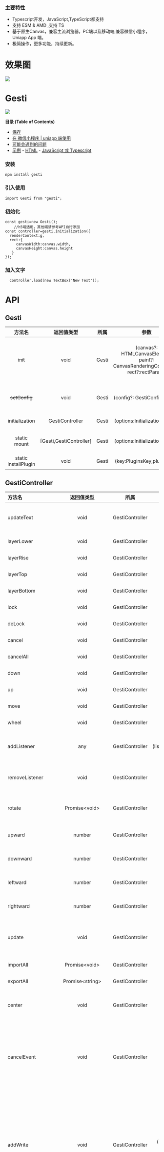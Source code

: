 ### 主要特性

- Typescript开发，JavaScript,TypeScript都支持
- 支持 ESM & AMD ,支持 TS
- 基于原生Canvas，兼容主流浏览器，PC端以及移动端,兼容微信小程序，Uniapp App 端。
- 极简操作，更多功能，持续更新。

# 效果图

<img src="https://new.ivypha.com/static/uploads/2023/2/14/c3e00b72dc487661cdc63f03853215aa.gif"/>

# Gesti

![](https://img.shields.io/github/stars/AK1118/Gesti.svg)

**目录 (Table of Contents)**

- [保存](#保存)
- [在 微信小程序 | uniapp 端使用](#在-微信小程序--uniapp-端使用)
- [可能会遇到的问题](#可能会遇到的问题)
- [示例](#示例)
			- [HTML](#html)
			- [JavaScript 或 Typescript](#javascript-或-typescript)


### 安装

  ```
  npm install gesti
  ```

### 引入使用

  ```
  import Gesti from "gesti";
  ```

### 初始化

  ```
  const gesti=new Gesti();
      //h5端适用，其他端请参考API自行添加
  const controller=gesti.initialization({
    renderContext:g,
    rect:{
       canvasWidth:canvas.width,
       canvasHeight:canvas.height
     }
  });
  ```

### 加入文字

  ```
    controller.load(new TextBox('New Text'));
  ```

# API

## Gesti

| 方法名      | 返回值类型  |  所属    |    参数    |   说明   |
| :----:      |   :----: | :----:   |  :----:   | :----:      | 
| ~~init~~      |    void      |     Gesti   |    (canvas?: HTMLCanvasElement, paint?: CanvasRenderingContext2D, rect?:rectParam)   |     初始化 Gesti 时调用，共3个可选参数。canvas 和 paint 必须二选一，且没有传入canvas时，必须传入paint 和 rect.       |
| ~~setConfig~~      |    void      |     Gesti   |   (config?: GestiConfigOption)   |     修改或设置配置，修改后会自动调用GestiController.update函数       |
| initialization      |    GestiController      |     Gesti   |   (options:InitializationOption)   |     初始化gesti，返回控制器       |
| static mount      |    [Gesti,GestiController]      |     Gesti   |   (options:InitializationOption)   |     通过静态方法初始化gesti, 返回gesti实例和它的控制器      |
| static installPlugin      |    void      |     Gesti   |   (key:PluginsKey,plugin:any)   |     安装预设插件，使用某功能时再安装对应插件      |

## GestiController

| 方法名      | 返回值类型              |  所属    |    参数    |   说明   |
| :---       |    :----:         |  :----:   |    :----:   |   :----: |
| updateText  | void              |    GestiController  |       (text: string, options?:TextOptions )     |      更新被选中的文字图层的文字内容，或者文字属性   |
| layerLower  | void             |      GestiController     |    -      |    图层向下移动一层    |
| layerRise  | void             |      GestiController     |     -     |    图层向上移动一层    |
| layerTop  | void             |      GestiController     |     -     |    图层置于最顶层    |
| layerBottom  | void             |      GestiController     |    -      |    图层置于最底层    |
| lock    | void             |      GestiController     |     -     |    锁定当前选中图层    |
| deLock    | void             |      GestiController     |     -     |    解锁当前选中图层    |
| cancel    | void             |      GestiController     |      -    |    取消当前被聚焦对象    |
| cancelAll    | void             |      GestiController     |     -     |    取消所有被聚焦对象    |
| down    | void             |      GestiController     |     (e: MouseEvent \| Event \| EventHandle)     |    鼠标\|手指点击事件时调用    |
| up    | void             |      GestiController     |     (e: MouseEvent \| Event \| EventHandle)     |    鼠标\|手指抬起事件时调用    |
| move    | void             |      GestiController     |     (e: MouseEvent \| Event \| EventHandle)     |    鼠标\|手指移动事件时调用    |
| wheel    | void             |      GestiController     |     (e: MouseEvent \| Event \| EventHandle)     |    鼠标滚轮事件时调用    |
| addListener    | any  |   GestiController |    (listenType:"onSelect"\|"onHide"\|"onCancel",callback:ListenerCallback)     |   监听图层操作，目前支持监听选中、取消选中和隐藏    |
| removeListener    | void  |   GestiController |    (listenType:GestiControllerListenerTypes,hook:ListenerCallback)     |   根据addListener返回值，移除监听函数    |
| rotate    | Promise\<void\>  |   GestiController |    angle: number     |   旋转被选中对象,传入弧度。可传入  角度*Math.PI/180     |
| upward    | number  |   GestiController |    (viewObject?: ViewObject)     |   被选中对象微调，向上移动距离 1     |
| downward    | number  |   GestiController |    (viewObject?: ViewObject)     |   被选中对象微调，向下移动距离 1     |
| leftward    | number  |   GestiController |    (viewObject?: ViewObject)     |   被选中对象微调，向左移动距离 1     |
| rightward    | number  |   GestiController |    (viewObject?: ViewObject)     |   被选中对象微调，向右移动距离 1     |
| update    | void  |   GestiController |    -    |   调用后会重绘canvas,一般在改变数据后画布未刷新时使用     |
| importAll    | Promise\<void\>  |   GestiController |    (json: string)   |   以json形式导入对象集合 H5 |
| exportAll  | Promise\<string\>  |   GestiController |    -   |   以json形式导出对象集合 H5    |
| center   | void  |   GestiController |   (axis?: "vertical" \| "horizon")   |  垂直居中或者水平居中，不填写参数水平垂直居中    |
| cancelEvent   | void  |   GestiController |   -   |  取消Gesti自带的鼠标手指时间监听。使用该函数后需要自行调用鼠标各个事件，请参考上方  down,up,move  ,使用详情参考Demo    |
| addWrite   | 	void  |   GestiController |   (options: {type: "circle" \| "write" \| "line" \| "rect" \| "none";lineWidth?: number;color?: string;isFill?: boolean;})   |  添加涂鸦功能，调用该函数且传入options.type不为"none"时，下一次在canvas内滑动会触发生成对应的涂鸦对象,直到再次调用该函数且options.type为"none"时停止    |
| getViewObjectById  | Promise\<ViewObject\>  |   GestiController |    (id:string)   |  通过id获取ViewObject对象    |


| 属性名      | 返回值类型         |  所属    |    参数    |   说明   |
| :---       |    :----:         |  :----:   |    :----:   |   :----: |
| currentViewObject| ViewObject | GestiController | - | 获取当前选中对象|


## ViewObject（重要的阅读）
- 画布内的可操作对象，每一张图片对象或者文字对象或者其他都是它在画布上的映射。
- 获取它的途径一般来自于创建对象，它是一个基类，其子类还有TextBox , ImageBox ,WriteViewObj


| 方法名      |   返回值         |    参数    |   说明   |
| :---       |    :----:         |  :----:   |   :----: |
|getBaseInfo | Object |   -    |    获取对象的向量信息      |
|setName | void |  (name: string)    |    给对象设置名字      |
|lock | void |  -   |    锁住它，不让他被操作      |
|unLock | void |  -   |    解锁      |
|hide  | void |  -   |    隐藏它，不是删除，删除我还没实现      |
|show  | void |  -   |    显示      |
|installButton  | void | (button: Button)   |   Gesti内不是没有按钮，是需要自己new过后安装     |
|unInstallButton  | void | (buttons: Array<Button>)   |   卸载按钮     |
|setSize  | void | (size: { width?: number; height?: number })   |   设置大小     |
|setDecoration  | void | (args:any)   |  设置对象装饰，比如颜色，线条高度等，每个子类传入的参数不一     |
|setOpacity  | void | (opacity:number)   |  设置对象不透明度，取值 0.0~1.0     |
|toBackground  | void |  -   |  将该对象设置为背景,设置背景后可设置层级。所有事件将会被穿透   |


| 属性名      |   返回值         |    参数    |   说明   |
| :---       |    :----:         |  :----:   |   :----: |
|rect | Rect |   -    |  获取对象大小最为合适    |
|family | ViewObjectFamily |   -    |  获取对象类型,Gesti内可操作对象有多个家族，用来区分哪个对象是哪类    |
|name | string |   -    |  有时候对象可以拥有一个名字    |
|selected | boolean |   -    |  已经被选中了吗    |
|originFamily | ViewObjectFamily |   -    |  家族起源家族，比如write是起源家族，它下面有line,rect，circle等分支家族    |
|id | string |   -    |  设置该对象id    |



## Button 对象
- 控制ViewObject的功能按钮


| 方法名      |   返回值         |    参数    |   说明   |
| :---       |    :----:         |  :----:   |   :----: |
|drawButton | -  |   Function(position: Vector, size: Size,radius:number, paint: Painter)    |    可重写该方法实现自定义按钮样式      |


# Hooks 🚀
- 还挺好用

### 创建对象系列
| Hook      | 返回值类型         |    参数    |   说明   |
| :---       |    :----:         |  :----:   |   :----: |
|createGesti | Gesti |     (config?: GestiConfigOption)    |    创建一个Gesti实例      |
|useController | GestiController |    (target?: Gesti)    |  得到一个Gesti实例的控制器    |

### 监听系列

| Hook      | 返回值类型         |    参数    |   说明   |
| :---       |    :----:         |  :----:   |   :----: |
|onSelected  |   -    |    (hook: (_args: any) => any, target?: Gesti, prepend?: boolean)    |    选中对象时回调      |
|onHover | - |     (hook: (_args: any) => any, target?: Gesti, prepend?: boolean)    |    是的，就像CSS3的Hover一样      |
|onLeave | - |     (hook: (_args: any) => any, target?: Gesti, prepend?: boolean)    |    离开对象时调用      |
|onCancel | - |     (hook: (_args: any) => any, target?: Gesti, prepend?: boolean)    |    取消选中时      |
|onHide | - |     (hook: (_args: any) => any, target?: Gesti, prepend?: boolean)    |    隐藏可操作对象时      |
|onUpdate | - |     (hook: (_args: any) => any, target?: Gesti, prepend?: boolean)    |    刷新画布时      |
|onLoad | - |     (hook: (_args: any) => any, target?: Gesti, prepend?: boolean)    |    载入新的对象到画布内时      |
|onBeforeDestroy  | - |     (hook: (_args: any) => any, target?: Gesti, prepend?: boolean)    |    销毁Gesti实例前执行      |
|onDestroy| - |     (hook: (_args: any) => any, target?: Gesti, prepend?: boolean)    |    销毁Gesti实例后执行      |
|removeListener | - | (type: GestiControllerListenerTypes,hook: (_args: any) => any, target?: Gesti)    |    根据addListener返回值，移除监听函数    |





### 添加预设系列

| Hook      | 返回值类型         |    参数    |   说明   |
| :---       |    :----:         |  :----:   |   :----: |
|addVerticalLine | Promise\<ViewObject> |    -     |    新增预设垂直线到画布内      |
|addHorizonLine | Promise\<ViewObject> |    -     |    新增预设水平线到画布内      |
|addRect | Promise\<ViewObject> |    -     |    新增预设矩形到画布内      |
|addCircle | Promise\<ViewObject> |    -     |    新增预设圆形到画布内      |


### 创建ViewObject可操作对象系列
- 自己创建的对象，用着放心

| Hook      | 返回值类型         |    参数    |   说明   |
| :---       |    :----:         |  :----:   |   :----: |
|createTextBox | TextBox |   (text: string, options?: TextOptions)     |    创建一个文本对象      |
|createXImage | XImage |   (option: {data,width:number,height:number})  |    创建一个XImage对象，注意，这个并不是你所看到的那个图片，可以理解为它是图片源，渲染由下面这个类做到      |
|createImageBox | ImageBox |   (xImage: XImage)     |    创建一个图片对象      |
|createDragButton | Button | (view: ViewObject)    |    创建一个拖拽按钮      |
|createHorizonButton | Button | (view: ViewObject)    |    创建一个水平拖拽按钮      |
|createVerticalButton | Button | (view: ViewObject)    |    创建一个垂直拖拽按钮      |
|createRotateButton | Button | (view: ViewObject)    |    创建一个旋转按钮      |
|createLockButton | Button | (view: ViewObject)    |    创建一个上锁按钮      |
|createUnlockButton | Button | (view: ViewObject)    |    创建一个解锁按钮      |
|createMirrorButton  | Button | (view: ViewObject)    |    创建一个镜像翻转按钮      |
|createCloseButton  | Button | (view: ViewObject)    |    创建一个关闭按钮      |
|installButton | - | (view: ViewObject, button: Button \| Array<Button>)    |    安装按钮到ViewObject上      |
|unInstallButton | - | (view: ViewObject, button: Button \| Array<Button>)   |    卸载ViewObject上的按钮   |
|loadToGesti | - |    (view: ViewObject, target?: Gesti)    |   加入一个ViewObject对象到画布内,以上的类都是继承于ViewObjet      |



### use系列
- 涂鸦功能

| Hook      | 返回值类型         |    参数    |   说明   |
| :---       |    :----:         |  :----:   |   :----: |
|useGraffitiRect | - |    (option?: {...}, target?: Gesti    | 开启涂鸦功能，矩形     |
|useGraffitiCircle | - |    (option?: {...}, target?: Gesti    | 开启涂鸦功能，圆形     |
|useGraffitiLine | - |    (option?: {...}, target?: Gesti    | 开启涂鸦功能，线条     |
|useGraffitiWrite | - |    (option?: {...}, target?: Gesti    | 开启涂鸦功能，手写板     |
|useCloseGraffiti | - |    (option?: {...}, target?: Gesti    | 关闭涂鸦功能    |
|useTextHandler | - |    (option?: {...}, target?: Gesti    | 得到一个TextBox实例控制器，用于控制它的参数    |
|~~useReader~~ | Promise<ViewObject> |    (json: string)    | 传入特定格式的json，返回一个ViewObject对象    |
|useReaderH5 | Promise<ViewObject> |    (json: string)    | 传入特定格式的json，返回一个ViewObject对象  H5    |
|useReaderWeChat | Promise<ViewObject> |    (json: string)    | 传入特定格式的json，返回一个ViewObject对象 微信小程序 canvas 2d   |
|useGetViewObject | Promise<ViewObject> |    (id: string)    |  通过id获取ViewObject对象    |


### do系列
- 需要做一些操作? 交给它们

| Hook      | 返回值类型         |    参数    |   说明   |
| :---       |    :----:         |  :----:   |   :----: |
|doSelect | - |    (view?: ViewObject, target?: Gesti)    |  选中传入对象  |
|doRotate | - |     (angle: number, existing?: boolean, view?: ViewObject, target?: Gesti)    |  旋转一个对象，不传入view默认当前选中对象  |
|doPosition | - |     (x: number, x: number, view?: ViewObject, target?: Gesti)    |  设置一个对象的位置，不传入view默认当前选中对象  |
|doCleanAll | - |    (view?: ViewObject, target?: Gesti)    |  画布内清空所有元素  |
|doLayerLower | - |    (view?: ViewObject, target?: Gesti)    |  所在图层向下一层  |
|doLayerRise | - |    (view?: ViewObject, target?: Gesti)    |  所在图层向上一层  |
|doLayerTop | - |    (view?: ViewObject, target?: Gesti)    |  置于顶层  |
|doLayerBottom | - |    (view?: ViewObject, target?: Gesti)    |  置于底层  |
|doLock | - |    (view?: ViewObject, target?: Gesti)    |  锁住对象  |
|doUnLock | - |    (view?: ViewObject, target?: Gesti)    |  解锁对象  |
|doUpward | - |    (view?: ViewObject, target?: Gesti)    |  位置微调，上一个单位  |
|doDownward | - |    (view?: ViewObject, target?: Gesti)    |  位置微调，下一个单位 |
|doLeftward | - |    (view?: ViewObject, target?: Gesti)    |   位置微调，左一个单位  |
|doRightward | - |    (view?: ViewObject, target?: Gesti)    |  位置微调，右一个单位  |
|doCenter | - |   (view?: ViewObject, axis?: CenterAxis, target?: Gesti)    |  居中，可选水平或者垂直，不填就垂直水平居中  |
|doCancel | - |    (view?: ViewObject, target?: Gesti)    |  取消选中单个/现在被选中的对象  |
|doCancelAll | - |    -    |  取消所有被选中对象  |
|doUpdate | - |    -    |  手动刷新画布  |
|doCancelEvent | - |    -    |  取消原有画布事件代理,调用该方法后需要自定调用drive系列Hook,否则Gesti无法监听到您的手指/鼠标的位置  |


### drive系列
- 自定义鼠标/手指事件代理

| Hook      | 返回值类型         |    参数    |   说明   |
| :---       |    :----:         |  :----:   |   :----: |
|driveMove | - |   (e:Event)    |  鼠标/手指移动时  |
|driveUp | - |   (e:Event)    |  鼠标/手指抬起时  |
|driveDown | - |   (e:Event)    |  鼠标/手指放下时  |
|driveWheel | - |   (e:Event)    |  鼠标滚轮时  |


### 尺寸适配
- 物理单位转换像素  此处dpi取96   
- 值得注意:Gesti内没有一个标准的单位，所有的单位都由您决定，比如画布创建设置大小时，图片创建传入时，字体设置大小时。总之，您输入多大，Gesti就为您显示多大（比如输入图片高宽为物理单位一厘米，那么在Gesti内您所看到的图片大小也会是一厘米高宽）
- 以下提供的方法仅供参考，如需更精准的方案您可以自己实现。

| Hook      | 返回值类型         |    参数    |   说明   |
| :---       |    :----:         |  :----:   |   :----: |
|mmToIn       | number          |   (mm:number)    |  毫米转换为英寸  |
|inToPx       |number            |  (inch:number)    | 英寸转换为像素  |
|ptToPx       | number             |   (pt:number)    | 英榜转换为像素（一般设置字体时用它）  |




# 保存

- 该库只是为您提供了canvas的代理操作，并没有改变canvas的任何原有API，所以您可以使用canvas自带的API进行存储。

# 可能会遇到的问题
- 图片导入不出现？数据变了图片没动？试试update方法刷新一下。
- hooks和普通模式有啥区别吗? 个人认为Hooks更适合FP爱好者，普通模式适合OOP爱好者。
- 图片 | 文字上没有可以直接操作的按钮吗？ 有,不过需要您自己new成按钮对象安装上去。
- 为什么路由切换后再返回页面会发生报错？重新init一下，记得controller也要重新赋值。
- 其他问题可以加下面QQ群
- Demo下载地址:  https://ext.dcloud.net.cn/plugin?id=10867 

# 示例

***用它，没有多麻烦。***

####  HTML

	<canvas id="canvas" width="300" height="300"></canvas>

#### JavaScript

    const canvas = document.querySelector("canvas");
    const renderContext= canvas.getContext("2d");
    const [gesti,controller]=Gesti.mount({
        renderContext,
        rect:{
          canvasWidth:canvas.width,
          canvasHeight:canvas.height
        }
    });
    controller.load(new Text(`New Text.
      新建文本`))



***不是吗？***


### 需要帮助？

- 添加QQ群聊(Gesti交流群),我们讨论一下问题  756829516 
